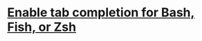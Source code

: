 
# [Enable tab completion for Bash, Fish, or Zsh](https://github.com/python-poetry/poetry#enable-tab-completion-for-bash-fish-or-zsh)
